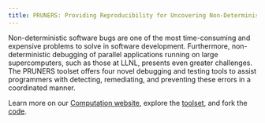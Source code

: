 ```yaml
---
title: PRUNERS: Providing Reproducibility for Uncovering Non-Deterministic Errors
---
```


Non-deterministic software bugs are one of the most time-consuming and expensive problems to solve in software development. Furthermore, non-deterministic debugging of parallel applications running on large supercomputers, such as those at LLNL, presents even greater challenges. The PRUNERS toolset offers four novel debugging and testing tools to assist programmers with detecting, remediating, and preventing these errors in a coordinated manner.

Learn more on our [Computation website](https://computation.llnl.gov/projects/pruners), explore the [toolset](https://pruners.github.io/), and fork the [code](https://github.com/PRUNERS).
